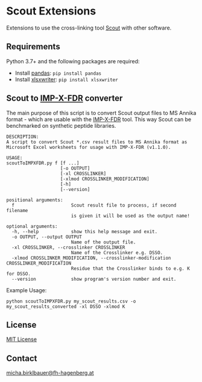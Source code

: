 # Scout Extensions

Extensions to use the cross-linking tool [Scout](https://github.com/diogobor/Scout) with other software.

## Requirements

Python 3.7+ and the following packages are required:
- Install [pandas](https://pandas.pydata.org/): `pip install pandas`
- Install [xlsxwriter](https://xlsxwriter.readthedocs.io/): `pip install xlsxwriter`

## Scout to [IMP-X-FDR](https://github.com/fstanek/imp-x-fdr) converter

The main purpose of this script is to convert Scout output files to MS Annika format - which are usable with the [IMP-X-FDR](https://github.com/fstanek/imp-x-fdr) tool. This way Scout can be benchmarked on synthetic peptide libraries.

```
DESCRIPTION:
A script to convert Scout *.csv result files to MS Annika format as
Microsoft Excel worksheets for usage with IMP-X-FDR (v1.1.0).

USAGE:
scoutToIMPXFDR.py f [f ...]
                    [-o OUTPUT]
                    [-xl CROSSLINKER]
                    [-xlmod CROSSLINKER_MODIFICATION]
                    [-h]
                    [--version]

positional arguments:
  f                     Scout result file to process, if second filename
                        is given it will be used as the output name!

optional arguments:
  -h, --help            show this help message and exit.
  -o OUTPUT, --output OUTPUT
                        Name of the output file.
  -xl CROSSLINKER, --crosslinker CROSSLINKER
                        Name of the Crosslinker e.g. DSSO.
  -xlmod CROSSLINKER_MODIFICATION, --crosslinker-modification CROSSLINKER_MODIFICATION
                        Residue that the Crosslinker binds to e.g. K for DSSO.
  --version             show program's version number and exit.
```

Example Usage:

```
python scoutToIMPXFDR.py my_scout_results.csv -o my_scout_results_converted -xl DSSO -xlmod K
```

## License

[MIT License](https://github.com/hgb-bin-proteomics/MaXLinker_extensions/blob/master/LICENSE)

## Contact

[micha.birklbauer@fh-hagenberg.at](mailto:micha.birklbauer@fh-hagenberg.at)
